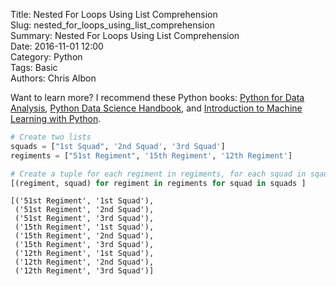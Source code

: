 Title: Nested For Loops Using List Comprehension   
Slug: nested_for_loops_using_list_comprehension   
Summary: Nested For Loops Using List Comprehension   
Date: 2016-11-01 12:00  
Category: Python  
Tags: Basic  
Authors: Chris Albon  

Want to learn more? I recommend these Python books: [Python for Data Analysis](http://amzn.to/2ljV9wY), [Python Data Science Handbook](http://amzn.to/2m0mgMB), and [Introduction to Machine Learning with Python](http://amzn.to/2mjYiwK).

```python
# Create two lists
squads = ["1st Squad", '2nd Squad', '3rd Squad']
regiments = ["51st Regiment", '15th Regiment', '12th Regiment']
```


```python
# Create a tuple for each regiment in regiments, for each squad in sqauds
[(regiment, squad) for regiment in regiments for squad in squads ]
```




    [('51st Regiment', '1st Squad'),
     ('51st Regiment', '2nd Squad'),
     ('51st Regiment', '3rd Squad'),
     ('15th Regiment', '1st Squad'),
     ('15th Regiment', '2nd Squad'),
     ('15th Regiment', '3rd Squad'),
     ('12th Regiment', '1st Squad'),
     ('12th Regiment', '2nd Squad'),
     ('12th Regiment', '3rd Squad')]
